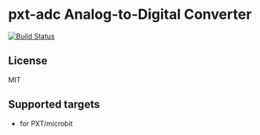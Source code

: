# pxt-adc Analog-to-Digital Converter

[![Build Status](https://travis-ci.org/philipphenkel/pxt-adc.svg?branch=master)](https://travis-ci.org/philipphenkel/pxt-adc)



## License

MIT

## Supported targets

* for PXT/microbit


